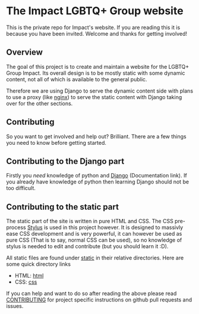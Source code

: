 The Impact LGBTQ+ Group website
===============================

This is the private repo for Impact's website. If you are reading this it is because you have been invited. Welcome and
thanks for getting involved!

Overview
--------
The goal of this project is to create and maintain a website for the LGBTQ+ Group Impact. Its overall design is to be 
mostly static with some dynamic content, not all of which is available to the general public.

Therefore we are using Django to serve the dynamic content side with plans to use a proxy (like 
[nginx](https://www.nginx.com/)) to serve the static content with Django taking over for the other sections.

Contributing
------------
So you want to get involved and help out? Brilliant. There are a few things you need to know before getting started.


Contributing to the Django part
--------------------------------
Firstly you _need_ knowledge of python and [Django](https://django-simple-menu.readthedocs.io/en/latest/)
(Documentation link). If you already have knowledge of python then learning Django should not be too difficult. 


Contributing to the static part
-------------------------------
The static part of the site is written in pure HTML and CSS. The CSS pre-process [Stylus](https://stylus-lang.com/) is
used in this project however. It is designed to massivly ease CSS development and is very powerful, it can however be
used as pure CSS (That is to say, normal CSS can be used), so no knowledge of stylus is needed to edit and contribute 
(but you should learn it :D).

All static files are found under [static](/static/) in their relative directories. Here are some quick directory links
- HTML: [html](/static/html/)
- CSS: [css](/static/css/) 

If you can help and want to do so after reading the above please read [CONTRIBUTING](CONTRIBUTING.md) for project 
specific instructions on github pull requests and issues. 
